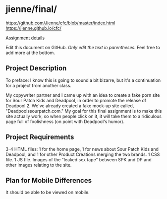 # jienne/final/

https://github.com/Jienne/cfc/blob/master/index.html
https://jienne.github.io/cfc/

[Assignment details](/homework/final)

Edit this document on GitHub. _Only edit the text in parentheses._ Feel free to add more at the bottom.

## Project Description

To preface: I know this is going to sound a bit bizarre, but it's a continuation for a project from another class.

My copywriter partner and I came up with an idea to create a fake porn site for Sour Patch Kids and Deadpool, in order to promote the release of Deadpool 2. We've already created a fake mock-up site called, "Deadpoolssourpatch.com." My goal for this final assignment is to make this site actually work, so when people click on it, it will take them to a ridiculous page full of foolishness (on point with Deadpool's humor).

## Project Requirements

3-4 HTML files: 1 for the home page, 1 for news about Sour Patch Kids and Deadpool, and 1 for other Product Creations merging the two brands. 1 CSS file. 1 JS file. Images of the "leaked sex tape" between SPK and DP and other images relating to the site.

## Plan for Mobile Differences

It should be able to be viewed on mobile.
